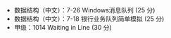 * 数据结构（中文）：7-26 Windows消息队列 (25 分)
* 数据结构（中文）：7-18 银行业务队列简单模拟 (25 分)
* 甲级：1014 Waiting in Line (30 分)
